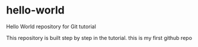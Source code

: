 # hello-world
Hello World repository for Git tutorial

This repository is built step by step in the tutorial.
this is my first github repo 
